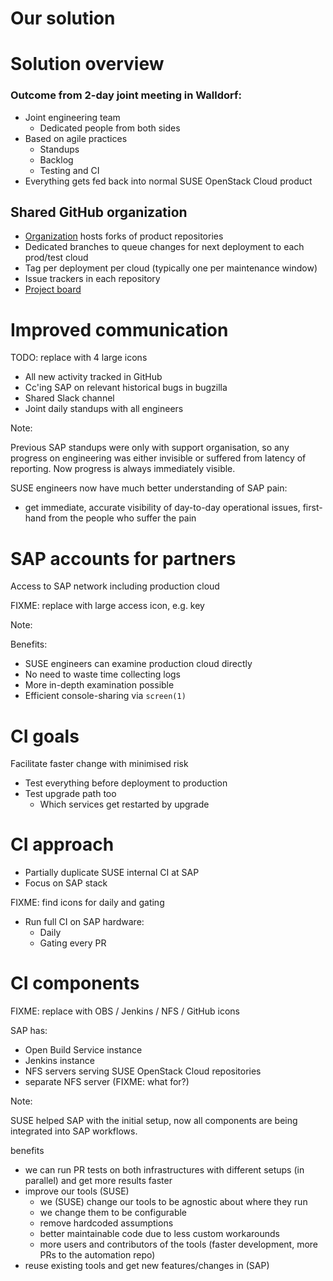 <!-- .slide: data-state="section-break" id="solution" data-timing="5" -->
# Our solution


<!-- .slide: data-state="normal" id="solution-overview" data-menu-title="Overview" data-timing="120" -->
# Solution overview

### Outcome from 2-day joint meeting in Walldorf:

*   Joint engineering team
    *   Dedicated people from both sides
*   Based on agile practices
    *   Standups
    *   Backlog
    *   Testing and CI
*   Everything gets fed back into normal
    SUSE OpenStack Cloud product


<!-- .slide: data-state="normal" id="github-org" data-timing="120" -->
## Shared GitHub organization

*   [Organization](https://github.com/orgs/sap-oc/)
    hosts forks of product repositories
*   Dedicated branches to queue changes for next deployment
    to each prod/test cloud
*   Tag per deployment per cloud
    (typically one per maintenance window)
*   Issue trackers in each repository
*   [Project board](https://github.com/orgs/sap-oc/projects/1)


<!-- .slide: data-state="normal" id="communication" data-timing="120" -->
# Improved communication

TODO: replace with 4 large icons

*   All new activity tracked in GitHub
*   Cc'ing SAP on relevant historical bugs in bugzilla
*   Shared Slack channel
*   Joint daily standups with all engineers

Note:

Previous SAP standups were only with support organisation, so any
progress on engineering was either invisible or suffered from latency
of reporting.  Now progress is always immediately visible.

SUSE engineers now have much better understanding of SAP pain:

- get immediate, accurate visibility of day-to-day operational issues,
  first-hand from the people who suffer the pain


<!-- .slide: data-state="normal" id="partner-access" data-menu-title="Partner access" data-timing="120" -->
# SAP accounts for partners

Access to SAP network including production cloud

FIXME: replace with large access icon, e.g. key

Note:

Benefits:

-   SUSE engineers can examine production cloud directly
-   No need to waste time collecting logs
-   More in-depth examination possible
-   Efficient console-sharing via `screen(1)`


<!-- .slide: data-state="normal" id="CI-goals" data-timing="120" -->
# CI goals

Facilitate faster change with minimised risk

*   Test everything before deployment to production
*   Test upgrade path too
    *   Which services get restarted by upgrade


<!-- .slide: data-state="normal" id="CI-approach" data-timing="120" -->
# CI approach

*   Partially duplicate SUSE internal CI at SAP
*   Focus on SAP stack

FIXME: find icons for daily and gating

*   Run full CI on SAP hardware:
    *   Daily
    *   Gating every PR


<!-- .slide: data-state="normal" id="CI-components" data-timing="120" -->
# CI components

FIXME: replace with OBS / Jenkins / NFS / GitHub icons

SAP has:

*   Open Build Service instance
*   Jenkins instance
*   NFS servers serving SUSE OpenStack Cloud repositories
*   separate NFS server (FIXME: what for?)

Note:

SUSE helped SAP with the initial setup, now all components are being
integrated into SAP workflows.

benefits
*   we can run PR tests on both infrastructures with different setups (in parallel) and get more results faster
*   improve our tools (SUSE)
    *   we (SUSE) change our tools to be agnostic about where they run
    *   we change them to be configurable
    *   remove hardcoded assumptions
    *   better maintainable code due to less custom workarounds
    *   more users and contributors of the tools (faster development, more PRs to the automation repo)
*   reuse existing tools and get new features/changes in (SAP)
